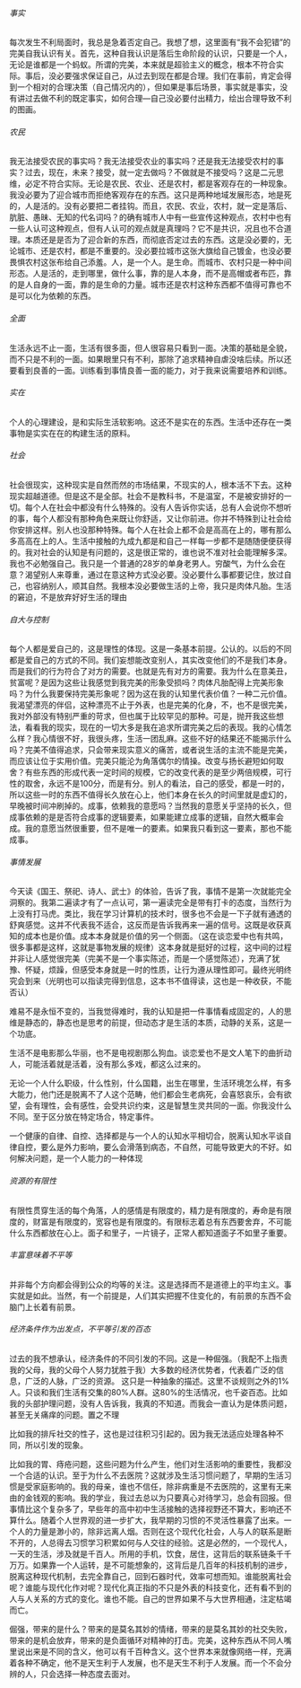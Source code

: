###### 事实

​		每次发生不利局面时，我总是急着否定自己。我想了想，这里面有“我不会犯错”的完美自我认识有关。首先，这种自我认识是落后生命阶段的认识，只要是一个人，无论是谁都是一个蚂蚁。所谓的完美，本来就是超验主义的概念，根本不符合实际。事后，没必要强求保证自己，从过去到现在都是合理。我们在事前，肯定会得到一个相对的合理决策（自己情况内的），但如果是事后场景，事实就是事实，没有讲过去做不利的既定事实，如何合理—自己没必要付出精力，绘出合理导致不利的图画。

###### 农民

​		我无法接受农民的事实吗？我无法接受农业的事实吗？还是我无法接受农村的事实？过去，现在，未来？接受，就一定去做吗？不做就是不接受吗？这是二元思维，必定不符合实际。无论是农民、农业、还是农村，都是客观存在的一种现象。我没必要为了迎合城市而拒绝客观存在的东西。这只是两种地域发展形态，地是死的，人是活的。没有必要把二者挂钩。而且，农民、农业，农村，就一定是落后、肮脏、愚昧、无知的代名词吗？的确有城市人中有一些宣传这种观点，农村中也有一些人认可这种观点，但有人认可的观点就是真理吗？它不是共识，况且也不合道理。本质还是是否为了迎合新的东西，而彻底否定过去的东西。这是没必要的，无论城市、还是农村，都是不重要的。没必要拉城市这张大旗给自己镀金，也没必要畏惧农村这张布给自己添羞。人，是一个人。是生命。而城市、农村只是一种中间形态。人是活的，走到哪里，做什么事，靠的是人本身，而不是高帽或者布匹，靠的是人自身的一面，靠的是生命的力量。城市还是农村这种东西都不值得可靠也不是可以化为依赖的东西。

###### 全面

​		生活永远不止一面，生活有很多面，但人很容易只看到一面。决策的基础是全貌，而不只是不利的一面。如果眼里只有不利，那除了追求精神自虐没啥后续。所以还要看到良善的一面。训练看到事情良善一面的能力，对于我来说需要培养和训练。



###### 实在

​		个人的心理建设，是和实际生活软影响。这还不是实在的东西。生活中还存在一类事物是实实在在的构建生活的原料。

###### 社会

​		社会很现实，这种现实是自然而然的市场结果，不现实的人，根本活不下去。这种现实超越道德。但是这不是全部。社会不是教科书，不是温室，不是被安排好的一切。每个人在社会中都没有什么特殊的。
​		没有人告诉你实话，总有人会说你不想听的事，每个人都没有那种角色来既让你舒适，又让你前进。你并不特殊到让社会给你安排这样。别人也没那种特殊。
​		每个人在社会上都不会是高高在上的，哪有那么多高高在上的人。生活中接触的九成九都是和自己一样每一步都不是随随便便获得的。我对社会的认知是有问题的，这是很正常的，谁也说不准对社会能理解多深。我也不必勉强自己。我只是一个普通的28岁的单身老男人。
​		穷酸气，为什么会在意？渴望别人来尊重，通过在意这种方式没必要。没必要什么事都要记住，放过自己，也容纳别人，顺其自然。我根本没必要做生活的上帝，我只是肉体凡胎。
​		生活的窘迫，不是放弃好好生活的理由

###### 自大与控制

​		每个人都是爱自己的，这是理性的体现。这是一条基本前提。公认的。以后的不同都是爱自己的方式的不同。我们妄想能改变别人，其实改变他们的不是我们本身。而是我们的行为符合了对方的需要。也就是先有对方的需要。
​		我为什么在意美丑，贫富呢？是因为这些让我感觉到我完美的形象受损吗？肉体凡胎配得上完美形象吗？为什么我要保持完美形象呢？因为这在我的认知里代表价值？一种二元价值。我渴望漂亮的伴侣，这种漂亮不止于外表，也是完美的化身，不，也不是很完美，我对外部没有特别严重的苛求，但也属于比较罕见的那种。
​		可是，抛开我这些想法，看看我的现实，现在的一切大多是我在追求所谓完美之后的表现。我的心情怎么样？我心情很不好，我很头疼，生活一团乱麻。这些不好的结果还不能揭示什么吗？完美不值得追求，只会带来现实意义的痛苦，或者说生活的主流不能是完美，而应该让位于实用价值。完美只能沦为角落偶尔的情操。
​		改变与扬长避短如何取舍？有些东西的形成代表一定时间的规模，它的改变代表的是至少两倍规模，可行性的取舍，永远不是100分，而是有分。
​		别人的看法，自己的感受，都是一时的，所以这些一时的东西不值得长久放在心上，他们本身在长久的时间里就是虚幻的，早晚被时间冲刷掉的。
​		成事，依赖我的意愿吗？当然我的意愿关乎坚持的长久，但成事依赖的是是否符合成事的逻辑要素，如果能建立成事的逻辑，自然大概率会成。我的意愿当然很重要，但不是唯一的要素。如果我只看到这一要素，那也不能成事。



###### 事情发展

​		今天读《国王、祭祀、诗人、武士》的体验，告诉了我，事情不是第一次就能完全洞察的。我第二遍读才有了一点认可，第一遍读完全是带有打卡的态度，当然行为上没有打马虎。类比，我在学习计算机的技术时，很多也不会是一下子就有通透的舒爽感觉。这并不代表我不适合，这反而是告诉我再来一遍的信号。这既是收获真知的成本也是价值。成本本身就是价值的另一个侧面。（这在谈恋爱中也有共鸣，很多事都是这样，这就是事物发展的规律）这本身就是挺好的过程，这中间的过程并非让人感觉很完美（完美不是一个事实陈述，而是一个感觉陈述），充满了犹豫、怀疑，烦躁，但感受本身就是一时的性质，让行为遵从理性即可。最终光明终究会到来（光明也可以指读完得到信息，这本书不值得读，这也是一种收获，不能否认）



难易不是永恒不变的，当我觉得难时，我的认知是把一件事情看成固定的，人的思维是静态的，静态也是思考的前提，但动态才是生活的本质，动静的关系，这是一个功底。



生活不是电影那么华丽，也不是电视剧那么狗血。谈恋爱也不是文人笔下的曲折动人，可能活着就是活着，没有那么多戏，都这么过来的。

​	  无论一个人什么职级，什么性别，什么国籍，出生在哪里，生活环境怎么样，有多大能力，他门还是脱离不了人这个范畴，他们都会生老病死，会喜怒哀乐，会有欲望，会有理性，会有感性，会受共识约束，这是智慧生灵共同的一面。你我没什么不同。至于区分放在特定场合，特定事件。

​		一个健康的自律、自控、选择都是与一个人的认知水平相切合，脱离认知水平谈自律自控，要么是外力影响，要么会滑落到病态，不自然，可能导致更大的不好。
​		如何解决问题，是一个人能力的一种体现

###### 资源的有限性		

​		有限性贯穿生活的每个角落，人的感情是有限度的，精力是有限度的，寿命是有限度的，财富是有限度的，宽容也是有限度的。有限标志着总有东西要舍弃，不可能什么东西都放在心上。面子和里子，一片镜子，正常人都知道面子不如里子重要。

###### 丰富意味着不平等

​		并非每个方向都会得到公众的均等的关注。这是选择而不是道德上的平均主义。事实就是如此。当然，有一个前提是，人们其实把握不住变化的，有前景的东西不会脑门上长着有前景。

###### 经济条件作为出发点，不平等引发的百态

​		过去的我不想承认，经济条件的不同引发的不同。这是一种倔强。（我配不上指责我的父母，我的父母个人努力犹胜于我）
​		大多数的经济优势者，代表着广泛的信息，广泛的人脉，广泛的资源。	这只是一种抽象的描述。这里不谈规则之外的1%人。只谈和我们生活有交集的80%人群。这80%的生活情况，也千姿百态。
​		比如我的头部护理问题，没有人告诉我，我真的不知道。而我会一直认为是体质问题，甚至无关痛痒的问题。置之不理

​		比如我的排斥社交的性子，这也是过往积习引起的。因为我无法适应处理各种不同，所以引发的现象。

​		比如我的胃、痔疮问题，这些问题为什么产生，他们对生活影响的重要性，我都没一个合适的认识。至于为什么不去医院？这就涉及生活习惯问题了，早期的生活习惯是受家庭影响的。我的母亲，谁也不信任，除非病重是不去医院的，这里有无来由的金钱观的影响。
​		我的学业，我过去总以为只要真心对待学习，总会有回报。但事情比这个复杂多了，早些年的高中初中生活接触的选择视野还不算大，影响还不算什么。随着个人世界观的进一步扩大，我早期的习惯的不灵活性暴露了出来。
​		一个人的力量是渺小的，除非远离人烟。否则在这个现代化社会，人与人的联系是断不开的，人总得去习惯学习积累如何与人交往的经验。这是必然的，一个现代人，一天的生活，涉及就是千百人。所用的手机，饮食，居住，这背后的联系链条千千万万。如果靠一个人运转，是不可能想象的，这背后是几百年的科技机制的进步，脱离这种现代机制，去完全靠自己，回到石器时代，效率可想而知。
​		谁能脱离社会呢？谁能与现代化作对呢？现代化真正指的不只是外表的科技变化，还有看不到的人与人关系的方式的变化。谁也不能。
​		自己的世界如果不与大世界相通，注定枯竭而亡。

​		倔强，带来的是什么？带来的是莫名其妙的情绪，带来的是莫名其妙的社交失败，带来的是机会放弃，带来的是负面循环对精神的打击。
​		完美，这种东西从不同人嘴里说出来是不同的含义，他可以有千百种含义。这个世界本来就像网络一样，充满着各种不确定，他不是天生利于人发展，也不是天生不利于人发展。而一个不会分辨的人，只会选择一种态度去面对。		